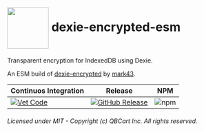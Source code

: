 # <img align="center" src="https://avatars2.githubusercontent.com/u/45455933" width="96" height="96" /> dexie-encrypted-esm

Transparent encryption for IndexedDB using Dexie.

An ESM build of [dexie-encrypted](https://www.npmjs.com/package/dexie-encrypted) by [mark43](https://github.com/mark43/dexie-encrypted).

| Continuos Integration | Release | NPM |
| --- | --- | --- |
| [![Vet Code](https://github.com/QBCart/dexie-encrypted-esm/actions/workflows/vet-code.yml/badge.svg)](https://github.com/QBCart/dexie-encrypted-esm/actions/workflows/vet-code.yml) | [![GitHub Release](https://github.com/QBCart/dexie-encrypted-esm/actions/workflows/github-release.yml/badge.svg)](https://github.com/QBCart/dexie-encrypted-esm/actions/workflows/github-release.yml) |![npm](https://img.shields.io/npm/v/@qbcart/dexie-encrypted-esm?style=flat) |

###### Licensed under MIT - Copyright (c) QBCart Inc. All rights reserved.
